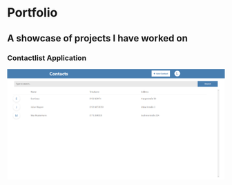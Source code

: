 # Portfolio
## A showcase of projects I have worked on

### Contactlist Application
![image](./IMG/contactlist_preview.png "Title")


